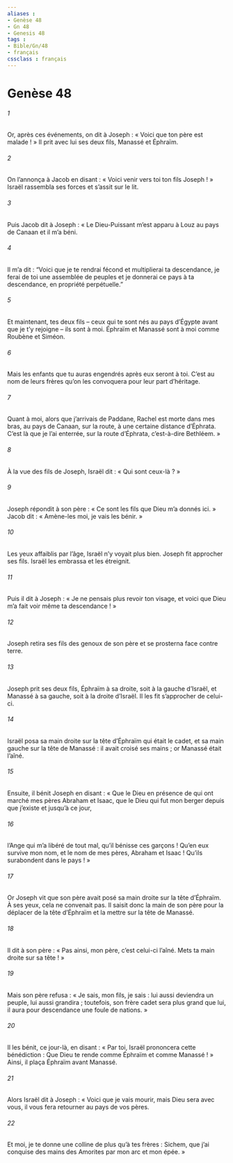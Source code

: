 ```yaml
---
aliases : 
- Genèse 48
- Gn 48
- Genesis 48
tags : 
- Bible/Gn/48
- français
cssclass : français
---
```


# Genèse 48

###### 1
Or, après ces événements, on dit à Joseph : « Voici que ton père est malade ! » Il prit avec lui ses deux fils, Manassé et Éphraïm.
###### 2
On l’annonça à Jacob en disant : « Voici venir vers toi ton fils Joseph ! » Israël rassembla ses forces et s’assit sur le lit.
###### 3
Puis Jacob dit à Joseph : « Le Dieu-Puissant m’est apparu à Louz au pays de Canaan et il m’a béni.
###### 4
Il m’a dit : “Voici que je te rendrai fécond et multiplierai ta descendance, je ferai de toi une assemblée de peuples et je donnerai ce pays à ta descendance, en propriété perpétuelle.”
###### 5
Et maintenant, tes deux fils – ceux qui te sont nés au pays d’Égypte avant que je t’y rejoigne – ils sont à moi. Éphraïm et Manassé sont à moi comme Roubène et Siméon.
###### 6
Mais les enfants que tu auras engendrés après eux seront à toi. C’est au nom de leurs frères qu’on les convoquera pour leur part d’héritage.
###### 7
Quant à moi, alors que j’arrivais de Paddane, Rachel est morte dans mes bras, au pays de Canaan, sur la route, à une certaine distance d’Éphrata. C’est là que je l’ai enterrée, sur la route d’Éphrata, c’est-à-dire Bethléem. »
###### 8
À la vue des fils de Joseph, Israël dit : « Qui sont ceux-là ? »
###### 9
Joseph répondit à son père : « Ce sont les fils que Dieu m’a donnés ici. » Jacob dit : « Amène-les moi, je vais les bénir. »
###### 10
Les yeux affaiblis par l’âge, Israël n’y voyait plus bien. Joseph fit approcher ses fils. Israël les embrassa et les étreignit.
###### 11
Puis il dit à Joseph : « Je ne pensais plus revoir ton visage, et voici que Dieu m’a fait voir même ta descendance ! »
###### 12
Joseph retira ses fils des genoux de son père et se prosterna face contre terre.
###### 13
Joseph prit ses deux fils, Éphraïm à sa droite, soit à la gauche d’Israël, et Manassé à sa gauche, soit à la droite d’Israël. Il les fit s’approcher de celui-ci.
###### 14
Israël posa sa main droite sur la tête d’Éphraïm qui était le cadet, et sa main gauche sur la tête de Manassé : il avait croisé ses mains ; or Manassé était l’aîné.
###### 15
Ensuite, il bénit Joseph en disant :
« Que le Dieu en présence de qui ont marché
mes pères Abraham et Isaac,
que le Dieu qui fut mon berger depuis que j’existe
et jusqu’à ce jour,
###### 16
l’Ange qui m’a libéré de tout mal,
qu’il bénisse ces garçons !
Qu’en eux survive mon nom,
et le nom de mes pères, Abraham et Isaac !
Qu’ils surabondent dans le pays ! »
###### 17
Or Joseph vit que son père avait posé sa main droite sur la tête d’Éphraïm. À ses yeux, cela ne convenait pas. Il saisit donc la main de son père pour la déplacer de la tête d’Éphraïm et la mettre sur la tête de Manassé.
###### 18
Il dit à son père : « Pas ainsi, mon père, c’est celui-ci l’aîné. Mets ta main droite sur sa tête ! »
###### 19
Mais son père refusa : « Je sais, mon fils, je sais : lui aussi deviendra un peuple, lui aussi grandira ; toutefois, son frère cadet sera plus grand que lui, il aura pour descendance une foule de nations. »
###### 20
Il les bénit, ce jour-là, en disant :
« Par toi, Israël prononcera cette bénédiction :
Que Dieu te rende comme Éphraïm et comme Manassé ! »
Ainsi, il plaça Éphraïm avant Manassé.
###### 21
Alors Israël dit à Joseph : « Voici que je vais mourir, mais Dieu sera avec vous, il vous fera retourner au pays de vos pères.
###### 22
Et moi, je te donne une colline de plus qu’à tes frères : Sichem, que j’ai conquise des mains des Amorites par mon arc et mon épée. »
